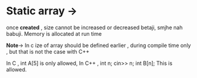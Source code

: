 <h1>Static array -></h1>
<p> once <b>created</b> , size cannot be increased or decreased betaji, smjhe nah babuji.
Memory is allocated at run time</p>
<b>Note</b>-> In c ize of array should be defined earlier , during compile time only , but that is not the case with C++

In C , int A[5] is only allowed,
In C++ , 
int n;
cin>> n;
int B[n]; 
This is allowed.
